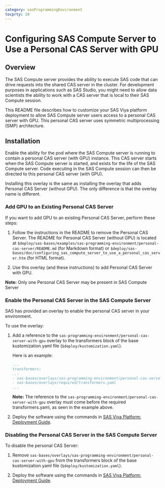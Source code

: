 ```yaml
---
category: sasProgrammingEnvironment
tocprty: 10
---
```


# Configuring SAS Compute Server to Use a Personal CAS Server with GPU

## Overview

The SAS Compute server provides the ability to execute SAS code that
can drive requests into the shared CAS server in the cluster.
For development purposes in applications such as SAS Studio,
you might need to allow data scientists the ability to work with a CAS server that is local to their SAS Compute session.

This README file describes how to customize your SAS Viya platform deployment to allow
SAS Compute server users access to a personal CAS server with GPU.
This personal CAS server uses symmetric multiprocessing (SMP) architecture.

## Installation

Enable the ability for the pod where the SAS Compute
server is running to contain a personal CAS server (with GPU) instance. This CAS server
starts when the SAS Compute server is started, and exists for the life of
the SAS Compute server. Code executing in the SAS Compute session can then be
directed to this personal CAS server (with GPU).

Installing this overlay is the same as installing the overlay that adds Personal CAS Server (without GPU).
The only difference is that the overlay name is different.

### Add GPU to an Existing Personal CAS Server

If you want to add GPU to an existing Personal CAS Server, perform these steps:

1. Follow the instructions in the README to remove the Personal CAS Server. The README for Personal CAS Server (without GPU) is located at `$deploy/sas-bases/examples/sas-programming-environment/personal-cas-server/README.md` (for Markdown format) or `$deploy/sas-bases/doc/configuring_sas_compute_server_to_use_a_personal_cas_server.htm` (for HTML format).

2. Use this overlay (and these instructions) to add Personal CAS Server with GPU.

**Note:** Only one Personal CAS Server may be present in SAS Compute Server

### Enable the Personal CAS Server in the SAS Compute Server

SAS has provided an overlay to enable the personal CAS server in your environment.

To use the overlay:

1. Add a reference to the `sas-programming-environment/personal-cas-server-with-gpu` overlay to the transformers block of the base kustomization.yaml file (`$deploy/kustomization.yaml`).

   Here is an example:

   ```yaml
   ...
   transformers:
   ...
   - sas-bases/overlays/sas-programming-environment/personal-cas-server-with-gpu
   - sas-bases/overlays/required/transformers.yaml
   ...
   ```

   **Note:** The reference to the `sas-programming-environment/personal-cas-server-with-gpu` overlay must come before the required transformers.yaml, as seen in the example above.

2. Deploy the software using the commands in
[SAS Viya Platform: Deployment Guide](http://documentation.sas.com/?cdcId=itopscdc&cdcVersion=default&docsetId=dplyml0phy0dkr&docsetTarget=titlepage.htm).

### Disabling the Personal CAS Server in the SAS Compute Server

To disable the personal CAS Server:

1. Remove `sas-bases/overlays/sas-programming-environment/personal-cas-server-with-gpu`
from the transformers block of the base kustomization.yaml file (`$deploy/kustomization.yaml`).

2. Deploy the software using the commands in
[SAS Viya Platform: Deployment Guide](http://documentation.sas.com/?cdcId=itopscdc&cdcVersion=default&docsetId=dplyml0phy0dkr&docsetTarget=titlepage.htm).